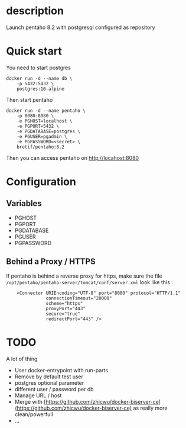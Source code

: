# description

Launch pentaho 8.2 with postgresql configured as repository

# Quick start

You need to start postgres

```
docker run -d --name db \
    -p 5432:5432 \
    postgres:10-alpine
```

Then start pentaho

```
docker run -d --name pentaho \
    -p 8080:8080 \
    -e PGHOST=localhost \
    -e PGPORT=5432 \
    -e PGDATABASE=postgres \
    -e PGUSER=pgadmin \
    -e PGPASSWORD=<secret> \
    bretif/pentaho:8.2
```

Then you can access pentaho on [http://locahost:8080](http://locahost:8080)

# Configuration


## Variables
- PGHOST
- PGPORT
- PGDATABASE
- PGUSER
- PGPASSWORD

## Behind a Proxy / HTTPS

If pentaho is behind a reverse proxy for https, make sure the file `/opt/pentaho/pentaho-server/tomcat/conf/server.xml` look like this : 

```
    <Connector URIEncoding="UTF-8" port="8080" protocol="HTTP/1.1"
               connectionTimeout="20000"
               scheme="https"
               proxyPort="443"
               secure="true"
               redirectPort="443" />

```


# TODO

A lot of thing

- User docker-entrypoint with run-parts
- Remove by default test user
- postgres optional parameter
- different user / password per db
- Manage URL / host
- Merge with [https://github.com/zhicwu/docker-biserver-ce](https://github.com/zhicwu/docker-biserver-ce) as really more clean/powerfull
- ...
